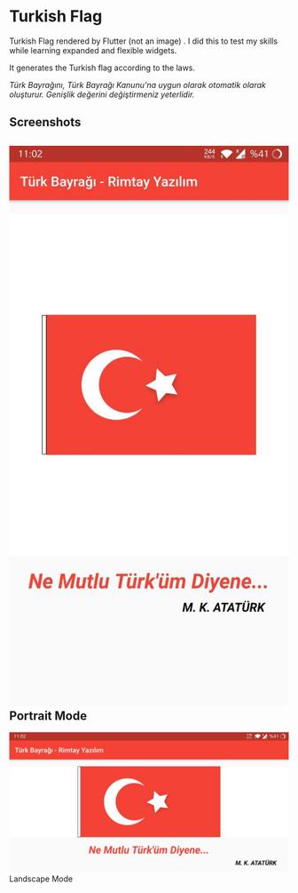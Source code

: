 # Turkish Flag

Turkish Flag rendered by Flutter (not an image) . 
I did this to test my skills while learning expanded and flexible widgets.  

It generates the Turkish flag according to the laws.

*Türk Bayrağını, Türk Bayrağı Kanunu'na uygun olarak otomatik olarak oluşturur. Genişlik değerini değiştirmeniz yeterlidir.*

## Screenshots

![Preview 1](https://github.com/altayevrim/turkish_flag/blob/main/ss/1.jpg?raw=true)
Portrait Mode
---

  
![Preview 2](https://github.com/altayevrim/turkish_flag/blob/main/ss/2.jpg?raw=true)
Landscape Mode  
